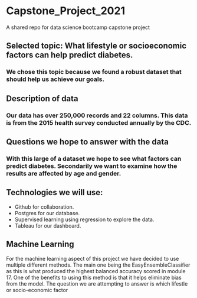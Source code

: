 # Capstone_Project_2021
A shared repo for data science bootcamp capstone project
## Selected topic: What lifestyle or socioeconomic factors can help predict diabetes.
### We chose this topic because we found a robust dataset that should help us achieve our goals.
## Description of data
### Our data has over 250,000 records and 22 columns. This data is from the 2015 health survey conducted annually by the CDC. 
## Questions we hope to answer with the data
### With this large of a dataset we hope to see what factors can predict diabetes. Secondarily we want to examine how the results are affected by age and gender.
## Technologies we will use:
* Github for collaboration.
* Postgres for our database.
* Supervised learning using regression to explore the data.
* Tableau for our dashboard.
## Machine Learning
For the machine learning aspect of this project we have decided to use multiple different methods. The main one being the EasyEnsembleClassifier as this is what produced the highest balanced accuracy scored in module 17. One of the benefits to using this method is that it helps eliminate bias from the model. The question we are attempting to answer is which lifestle or socio-economic factor
